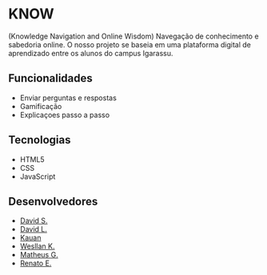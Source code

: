 # KNOW
(Knowledge Navigation and Online Wisdom) Navegação de conhecimento e sabedoria online. O nosso projeto se baseia em uma plataforma digital de aprendizado entre os alunos do campus Igarassu.


## Funcionalidades

* Enviar perguntas e respostas
* Gamificação
* Explicaçoes passo a passo

## Tecnologias 

* HTML5
* CSS
* JavaScript

## Desenvolvedores

 * [David S.](https://github.com/davibala)
 * [David L.](https://github.com/brkn-Dvd)
 * [Kauan](https://github.com/kauanGX)
 * [Wesllan K.](https://github.com/KawadevTs)
 * [Matheus G.](https://github.com/Snowloz)
 * [Renato E.](https://github.com/RenatoE77)


